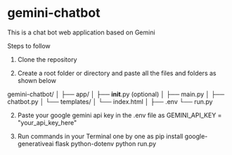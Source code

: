 # gemini-chatbot
This is a chat bot web application based on Gemini

Steps to follow 
1. Clone the repository 

2. Create a root folder or directory and paste all the files and folders as shown below

gemini-chatbot/
│
├── app/
│   ├── __init__.py (optional)
│   ├── main.py
│   ├── chatbot.py
│   └── templates/
│       └── index.html
│
├── .env
└── run.py


2. Paste your google gemini api key in the .env file as 
   GEMINI_API_KEY = "your_api_key_here"

3. Run commands in your Terminal one by one as
    pip install google-generativeai flask python-dotenv
    python run.py
